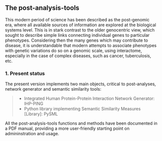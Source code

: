 The post-analysis-tools
-----------
This modern period of science has been described as the post-genomic era, where all available sources of information are explored at the biological systems level. This is in stark contrast to the older genocentric view, which sought to describe simple links connecting individual genes to particular phenotypes. Considering then the many genes which may contribute to disease, it is understandable that modern attempts to associate phenotypes with genetic variations do so on a genomic scale, using interactome, especially in the case of complex diseases, such as cancer, tuberculosis, etc.

### 1. Present status

The present version implements two main objects, critical to post-analyses, network generator and semantic similarity tools:
   > - Integrated Human Protein-Protein Interaction Network Generator: IHP-PING 
   > - Python library implementing Semantic Similarity Measures \[Library\]: PySML
   >
   
All the post-analysis-tools functions and methods have been documented in a PDF manual, providing a more user-friendly starting point on admininstration and usage.

